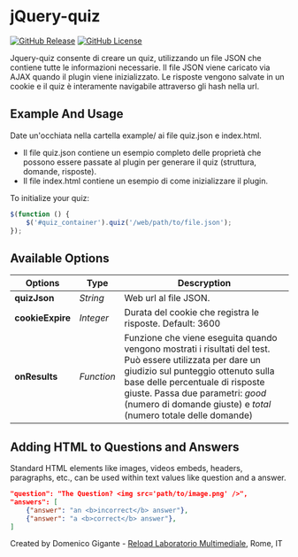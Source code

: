 # jQuery-quiz
[![GitHub Release](https://img.shields.io/badge/release-1.0-green)](https://github.com/Reload-Lab/jQuery-quiz/releases)
[![GitHub License](https://img.shields.io/badge/license-MIT-orange)](https://github.com/Reload-Lab/jQuery-quiz/blob/main/LICENSE)

Jquery-quiz consente di creare un quiz, utilizzando un file JSON che contiene tutte le informazioni necessarie. Il file JSON viene caricato via AJAX quando il plugin viene inizializzato.
Le risposte vengono salvate in un cookie e il quiz è interamente navigabile attraverso gli hash nella url.

## Example And Usage
Date un'occhiata nella cartella example/ ai file quiz.json e index.html. 
- Il file quiz.json contiene un esempio completo delle proprietà che possono essere passate al plugin per generare il quiz (struttura, domande, risposte).
- Il file index.html contiene un esempio di come inizializzare il plugin.

To initialize your quiz:

```javascript
$(function () {
    $('#quiz_container').quiz('/web/path/to/file.json');
});
```

## Available Options
|  Options | Type  | Descryption |
| ------------ | ------------ | ------------ |
| **quizJson**  | *String*  | Web url al file JSON.  |
| **cookieExpire**  | *Integer*  | Durata del cookie che registra le risposte. Default: 3600  |
| **onResults**  |  *Function* | Funzione che viene eseguita quando vengono mostrati i risultati del test. Può essere utilizzata per dare un giudizio sul punteggio ottenuto sulla base delle percentuale di risposte giuste. Passa due parametri: *good* (numero di domande giuste) e *total* (numero totale delle domande)  |

## Adding HTML to Questions and Answers
Standard HTML elements like images, videos embeds, headers, paragraphs, etc., can be used within text values like question and a answer.

```json
"question": "The Question? <img src='path/to/image.png' />",
"answers": [
    {"answer": "an <b>incorrect</b> answer"},
    {"answer": "a <b>correct</b> answer"},
]
```

Created by Domenico Gigante - [Reload Laboratorio Multimediale](https://www.reloadlab.it "Reload Laboratorio Multimediale"), Rome, IT